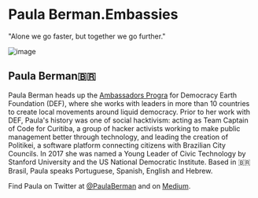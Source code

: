 # Paula Berman.Embassies
"Alone we go faster, but together we go further."


![image](https://user-images.githubusercontent.com/24529258/37226722-b8f04bb4-238f-11e8-9945-a8846fa0d32d.png)

## Paula Berman🇧🇷 

Paula Berman heads up the [Ambassadors Progra](http://bit.ly/PaulaBerman) for Democracy Earth Foundation (DEF), where she works with leaders in more than 10 countries to create local movements around liquid democracy. Prior to her work with DEF, Paula's history was one of social hacktivism: acting as Team Captain of Code for Curitiba, a group of hacker activists working to make public management better through technology, and leading the creation of Politikei, a software platform connecting citizens with Brazilian City Councils. In 2017 she was named a Young Leader of Civic Technology by Stanford University and the US National Democratic Institute. Based in 🇧🇷Brasil, Paula speaks Portuguese, Spanish, English and Hebrew. 

Find Paula on Twitter at [@PaulaBerman](https://twitter.com/paulaberman_) and on [Medium](https://words.democracy.earth/@paulaberman).
